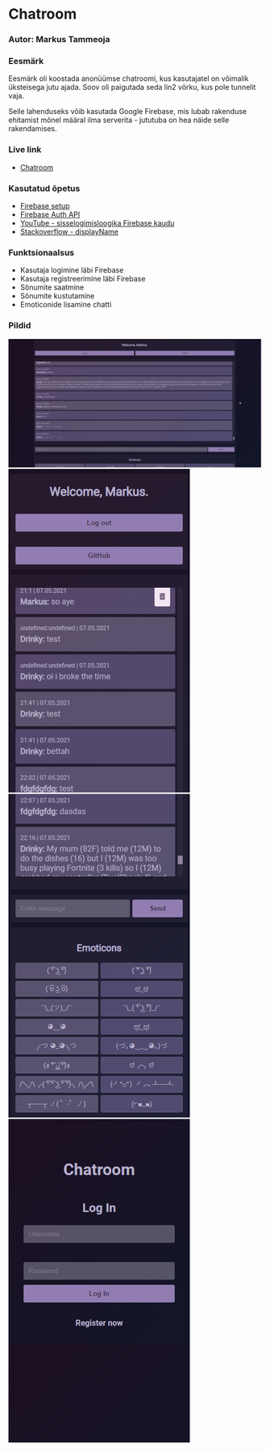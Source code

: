 # Chatroom

### Autor: Markus Tammeoja

### Eesmärk
Eesmärk oli koostada anonüümse chatroomi, kus kasutajatel on võimalik üksteisega jutu ajada. Soov oli paigutada seda lin2 võrku, kus pole tunnelit vaja.

Selle lahenduseks võib kasutada Google Firebase, mis lubab rakenduse ehitamist mõnel määral ilma serverita - jututuba on hea näide selle rakendamises.

### Live link

- [Chatroom](http://www.tlu.ee/~dr1nky/chatroom/)

### Kasutatud õpetus
- [Firebase setup](https://firebase.google.com/docs/web/setup)
- [Firebase Auth API](https://firebase.google.com/docs/auth/web/start)
- [YouTube - sisselogimisloogika Firebase kaudu](https://www.youtube.com/watch?v=6g1j_jRMHGA)
- [Stackoverflow - displayName](https://stackoverflow.com/questions/40389946/how-do-i-set-the-displayname-of-firebase-user/40429080)


### Funktsionaalsus

- Kasutaja logimine läbi Firebase
- Kasutaja registreerimine läbi Firebase
- Sõnumite saatmine
- Sõnumite kustutamine
- Emoticonide lisamine chatti

### Pildid

![Desktop chat](preview/desktop_chat.png "pic")
![Mobile chat](preview//m_chat.png "pic")
![Mobile emoticons](preview/m_emoticons.png "pic")
![Mobile login](preview/m_login.png "pic")